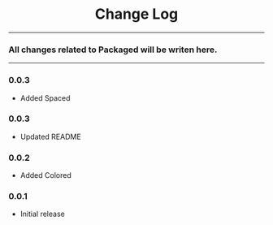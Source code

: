 <div align="center">
	<h1>Change Log</h1>
</div>

---

### All changes related to Packaged will be writen here.

---

### 0.0.3
- Added Spaced

### 0.0.3
- Updated README

### 0.0.2
- Added Colored

### 0.0.1
- Initial release